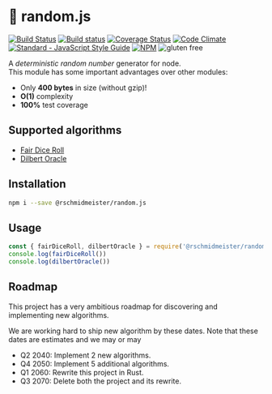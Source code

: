# 🎲 random.js
[![Build Status](https://github.com/bash/random.js/workflows/Test/badge.svg)](https://github.com/bash/random.js/actions)
[![Build status](https://ci.appveyor.com/api/projects/status/luxy1c20asdk08at?svg=true)](https://ci.appveyor.com/project/rschmidmeister/random-js)
[![Coverage Status](https://coveralls.io/repos/github/bash/random.js/badge.svg?branch=tooling)](https://coveralls.io/github/bash/random.js?branch=tooling)
[![Code Climate](https://codeclimate.com/github/bash/random.js/badges/gpa.svg)](https://codeclimate.com/github/bash/random.js)
[![Standard - JavaScript Style Guide](https://img.shields.io/badge/code_style-standard-brightgreen.svg)](http://standardjs.com/)
[![NPM](https://img.shields.io/npm/v/@rschmidmeister/random.js.svg)](https://www.npmjs.com/package/@rschmidmeister/random.js)
![gluten free](https://img.shields.io/badge/gluten-free-green.svg)

A *deterministic random number* generator for node.    
This module has some important advantages over other modules:

- Only **400 bytes** in size (without gzip)!
- **O(1)** complexity
- **100%** test coverage

## Supported algorithms
* [Fair Dice Roll](https://www.xkcd.com/221/)
* [Dilbert Oracle](https://web.archive.org/web/20230305130209/https://dilbert.com/strip/2001-10-25)

## Installation

```bash
npm i --save @rschmidmeister/random.js
```

## Usage
```js
const { fairDiceRoll, dilbertOracle } = require('@rschmidmeister/random.js')
console.log(fairDiceRoll())
console.log(dilbertOracle())
```

## Roadmap
This project has a very ambitious roadmap
for discovering and implementing new algorithms.

We are working hard to ship new algorithm by these dates.
Note that these dates are estimates and we may or may

* Q2 2040: Implement 2 new algorithms.
* Q4 2050: Implement 5 additional algorithms.
* Q1 2060: Rewrite this project in Rust.
* Q3 2070: Delete both the project and its rewrite.
